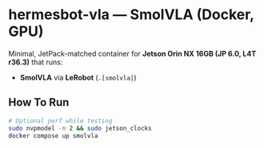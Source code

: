 # hermesbot-vla — SmolVLA (Docker, GPU)

Minimal, JetPack-matched container for **Jetson Orin NX 16GB (JP 6.0, L4T r36.3)** that runs:
- **SmolVLA** via **LeRobot** (`.[smolvla]`)

## How To Run
```bash
# Optional perf while testing
sudo nvpmodel -m 2 && sudo jetson_clocks
docker compose up smolvla 
```

